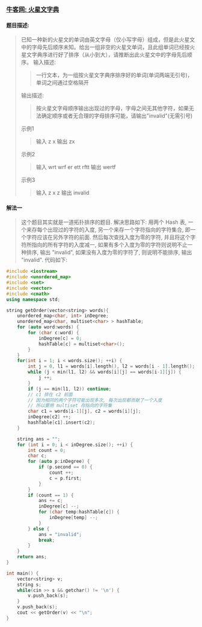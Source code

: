 ### [牛客网: 火星文字典](https://www.nowcoder.com/questionTerminal/29d1622d47514670a85e98a1f47b8e2d)
#### 题目描述:
> 已知一种新的火星文的单词由英文字母（仅小写字母）组成，但是此火星文中的字母先后顺序未知。给出一组非空的火星文单词，且此组单词已经按火星文字典序进行好了排序（从小到大），请推断出此火星文中的字母先后顺序。
> 输入描述:
>> 一行文本，为一组按火星文字典序排序好的单词(单词两端无引号)，单词之间通过空格隔开
>
> 输出描述:
>> 按火星文字母顺序输出出现过的字母，字母之间无其他字符，如果无法确定顺序或者无合理的字母排序可能，请输出"invalid"(无需引号)
>
>示例1
>> 输入
>> z x
>> 输出
>> zx
>
> 示例2
>> 输入
>> wrt wrf er ett rftt
>> 输出
>> wertf
>
>示例3
>> 输入
>> z x z
>> 输出
>> invalid

#### 解法一
> 这个题目其实就是一道拓扑排序的题目. 解决思路如下:
> 用两个 Hash 表, 一个来存每个出现过的字符的入度, 另一个来存一个字符指向的字符集合, 即一个字符应该在另外字符的前面. 然后每次查找入度为零的字符, 并且将这个字符所指向的所有字符的入度减一, 如果有多个入度为零的字符则说明不止一种排序, 输出 "invalid", 如果没有入度为零的字符了, 则说明不能排序, 输出 "invalid". 代码如下:

```c++
#include <iostream>
#include <unordered_map>
#include <set>
#include <vector>
#include <cmath>
using namespace std;

string getOrder(vector<string> words){
    unordered_map<char, int> inDegree;
    unordered_map<char, multiset<char> > hashTable;
    for (auto word:words) {
        for (char c:word) {
            inDegree[c] = 0;
            hashTable[c] = multiset<char>();
        }
    }
    for(int i = 1; i < words.size(); ++i) {
        int j = 0, l1 = words[i].length(), l2 = words[i - 1].length();
        while (j < min(l1, l2) && words[i][j] == words[i-1][j]) {
            j ++;
        }
        if (j == min(l1, l2)) continue;
        // c1 排在 c2 前面
        // 因为相同的两个字符可能出现多次, 每次出现都贡献了一个入度
        // 所以要用 multiset 存指向的字符集
        char c1 = words[i-1][j], c2 = words[i][j];
        inDegree[c2] ++;
        hashTable[c1].insert(c2);
    }

    string ans = "";
    for (int i = 0; i < inDegree.size(); ++i) {
        int count = 0;
        char c;
        for (auto p:inDegree) {
            if (p.second == 0) {
                count ++;
                c = p.first;
            }
        }
        if (count == 1) {
            ans += c;
            inDegree[c] --;
            for (char temp:hashTable[c]) {
                inDegree[temp] --;
            }
        } else {
            ans = "invalid";
            break;
        }
    }
    return ans;
}

int main() {
    vector<string> v;
    string s;
    while(cin >> s && getchar() != '\n') {
        v.push_back(s);
    }
    v.push_back(s);
    cout << getOrder(v) << "\n";
}
```